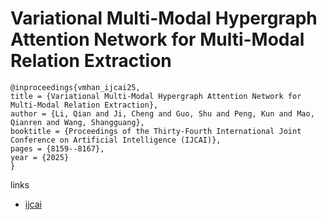 # Variational Multi-Modal Hypergraph Attention Network for Multi-Modal Relation Extraction

```
@inproceedings{vmhan_ijcai25,
title = {Variational Multi-Modal Hypergraph Attention Network for Multi-Modal Relation Extraction},
author = {Li, Qian and Ji, Cheng and Guo, Shu and Peng, Kun and Mao, Qianren and Wang, Shangguang},
booktitle = {Proceedings of the Thirty-Fourth International Joint Conference on Artificial Intelligence (IJCAI)},
pages = {8159--8167},
year = {2025}
}
```

links
- [ijcai](https://www.ijcai.org/proceedings/2025/907)
